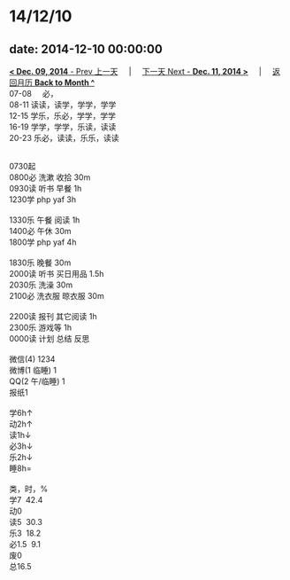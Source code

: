 # 14/12/10

date: 2014-12-10 00:00:00
---
[**< Dec. 09, 2014** - Prev 上一天](/lifelogs/2014/12/d09.html) &nbsp; &nbsp; | &nbsp; &nbsp; [下一天 Next - **Dec. 11, 2014 >**](/lifelogs/2014/12/d11.html) &nbsp; &nbsp; |  &nbsp; &nbsp; [返回月历 **Back to Month ^**](/lifelogs/2014/12/index.html)
<br/>07-08     必，<br/>08-11 读读，读学，学学，学学<br/>12-15 学乐，乐必，学学，学学<br/>16-19 学学，学学，乐读，读读<br/>20-23 乐必，读读，乐乐，读读<div><br/></div>0730起<br/>0800必 洗漱 收拾 30m<br/>0930读 听书 早餐 1h<br/>1230学 php yaf 3h<div><br/></div>1330乐 午餐 阅读 1h<br/>1400必 午休 30m<br/>1800学 php yaf 4h<div><br/></div>1830乐 晚餐 30m<br/>2000读 听书 买日用品 1.5h<br/>2030乐 洗澡 30m<br/>2100必 洗衣服 晾衣服 30m<div><br/></div>2200读 报刊 其它阅读 1h<br/>2300乐 游戏等 1h<br/>0000读 计划 总结 反思<div><br/></div>微信(4) 1234<br/>微博(1 临睡) 1<br/>QQ(2 午/临睡) 1<br/>报纸1<div><br/></div>学6h↑<br/>动2h↑<br/>读1h↓<br/>必3h↓<br/>乐2h↓<br/>睡8h=<div><br/></div>类，时，%<br/>学7  42.4<br/>动0<br/>读5  30.3<br/>乐3  18.2<br/>必1.5  9.1<br/>废0<br/>总16.5</div>
